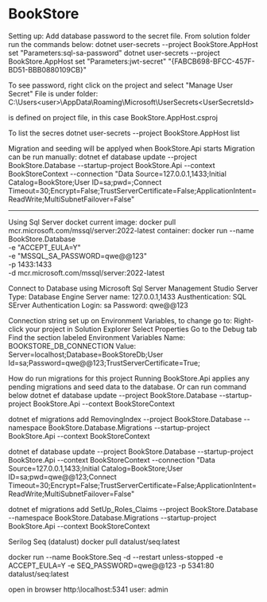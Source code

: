 # BookStore

Setting up:
Add database password to the secret file. From solution folder run the commands below:
dotnet user-secrets --project BookStore.AppHost set "Parameters:sql-sa-password" <password>
dotnet user-secrets --project BookStore.AppHost set "Parameters:jwt-secret" "{FABCB698-BFCC-457F-BD51-BBB0880109CB}"


To see password, right click on the project and select "Manage User Secret"
File is under folder:
C:\Users\<user>\AppData\Roaming\Microsoft\UserSecrets\<UserSecretsId>

<UserSecretsId> is defined on project file, in this case BookStore.AppHost.csproj




To list the secres
dotnet user-secrets --project BookStore.AppHost list

Migration and seeding will be applyed when BookStore.Api starts
Migration can be run manually:
dotnet ef database update --project BookStore.Database --startup-project BookStore.Api --context BookStoreContext --connection "Data Source=127.0.0.1,1433;Initial Catalog=BookStore;User ID=sa;pwd=<password>;Connect Timeout=30;Encrypt=False;TrustServerCertificate=False;ApplicationIntent=ReadWrite;MultiSubnetFailover=False"

-----------------------------------

Using Sql Server docket
current image: docker pull mcr.microsoft.com/mssql/server:2022-latest
container: 
docker run --name BookStore.Database \
  -e "ACCEPT_EULA=Y" \
  -e "MSSQL_SA_PASSWORD=qwe@@123" \
  -p 1433:1433 \
  -d mcr.microsoft.com/mssql/server:2022-latest

Connect to Database using Microsoft Sql Server Management Studio
Server Type: Database Engine
Server name: 127.0.0.1,1433
Austhentication: SQL SErver Authentication
Login: sa
Password: qwe@@123

Connection string set up on Environment Variables, to change go to:
    Right-click your project in Solution Explorer
    Select Properties
    Go to the Debug tab
    Find the section labeled Environment Variables
    Name: BOOKSTORE_DB_CONNECTION
    Value: Server=localhost;Database=BookStoreDb;User Id=sa;Password=qwe@@123;TrustServerCertificate=True;

How do run migrations for this project
Running BookStore.Api applies any pending migrations and seed data to the database.
Or can run command below
dotnet ef database update --project BookStore.Database --startup-project BookStore.Api --context BookStoreContext

dotnet ef migrations add RemovingIndex --project BookStore.Database --namespace BookStore.Database.Migrations --startup-project BookStore.Api --context BookStoreContext

dotnet ef database update --project BookStore.Database --startup-project BookStore.Api --context BookStoreContext --connection "Data Source=127.0.0.1,1433;Initial Catalog=BookStore;User ID=sa;pwd=qwe@@123;Connect Timeout=30;Encrypt=False;TrustServerCertificate=False;ApplicationIntent=ReadWrite;MultiSubnetFailover=False"


dotnet ef migrations add SetUp_Roles_Claims --project BookStore.Database --namespace BookStore.Database.Migrations --startup-project BookStore.Api --context BookStoreContext


Serilog Seq (datalust)
docker pull datalust/seq:latest

docker run --name BookStore.Seq -d --restart unless-stopped -e ACCEPT_EULA=Y -e SEQ_PASSWORD=qwe@@123 -p 5341:80 datalust/seq:latest

open in browser http:\\localhost:5341
  user: admin

